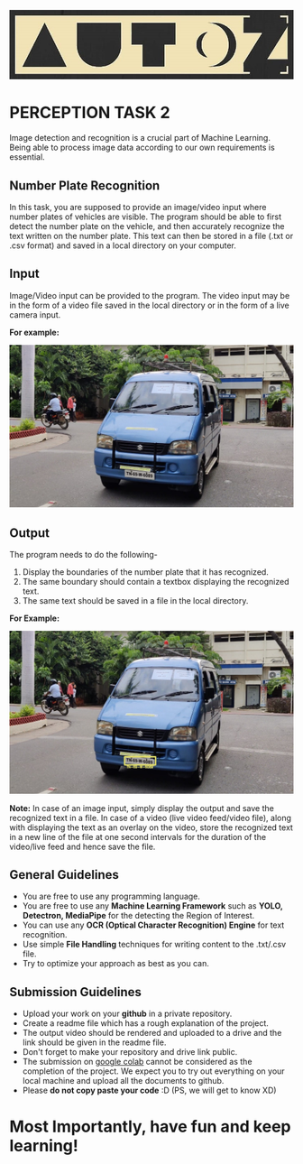 <p align="center">
  <img src="https://github.com/AutoZRecruitments/Computer_Vision/blob/main/media/logo.jpeg" alt="Logo">
</p>

# PERCEPTION TASK 2

Image detection and recognition is a crucial part of Machine Learning. Being able to process image data according to our own requirements is essential.

## Number Plate Recognition

In this task, you are supposed to provide an image/video input where number plates of vehicles are visible. The program should be able to first detect the number plate on the vehicle, and then accurately recognize the text written on the number plate. This text can then be stored in a file (.txt or .csv format) and saved in a local directory on your computer.

## Input

Image/Video input can be provided to the program. The video input may be in the form of a video file saved in the local directory or in the form of a live camera input.

**For example:** 
<p align="center">
  <img src="https://github.com/AutoZRecruitments/Computer_Vision/blob/main/media/task2-inp.jpg" alt="Input">
</p>

## Output

The program needs to do the following-

 1. Display the boundaries of the number plate that it has recognized.
 2. The same boundary should contain a textbox displaying the recognized text.
 3. The same text should be saved in a file in the local directory.
 
**For Example:**
<p align="center">
  <img src="https://github.com/AutoZRecruitments/Computer_Vision/blob/main/media/task2-out.jpg" alt="Output">
</p>

 
 **Note:** In case of an image input, simply display the output and save the recognized text in a file. In case of a video (live video feed/video file), along with displaying the text as an overlay on the video, store the recognized text in a new line of the file at one second intervals for the duration of the video/live feed and hence save the file.

## General Guidelines

 - You are free to use any programming language.
 - You are free to use any **Machine Learning Framework** such as **YOLO, Detectron, MediaPipe** for the detecting the Region of Interest.
 - You can use any **OCR (Optical Character Recognition) Engine** for text recognition.
 - Use simple **File Handling** techniques for writing content to the .txt/.csv file.
 - Try to optimize your approach as best as you can.

## Submission Guidelines

- Upload your work on your **github** in a private repository.
- Create a readme file which has a rough explanation of the project.
- The output video should be rendered and uploaded to a drive and the link should be given in the readme file. 
- Don't forget to make your repository and drive link public.
- The submission on [google colab](https://colab.research.google.com/) cannot be considered as the completion of the project. We expect you to try out everything on your local machine and upload all the documents to github.
- Please **do not copy paste your code** :D (PS, we will get to know XD)

# Most Importantly, have fun and keep learning!
